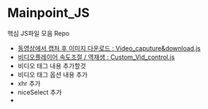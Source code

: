# Mainpoint_JS

핵심 JS파일 모음 Repo
- [동영상에서 캡처 후 이미지 다운로드 : Video_caputure&download.js](./Video_caputure&download.js)
- [비디오플레이어 속도조절 / 역재생 : Custom_Vid_control.js](./Custom_Vid_control.js)
- 비디오 태그 내용 추가할것
- 비디오 태그 옵션 내용 추가
- xhr 추가
- niceSelect 추가
- 
